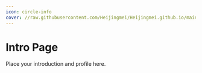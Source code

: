 ```yaml
---
icon: circle-info
cover: //raw.githubusercontent.com/Heijingmei/Heijingmei.github.io/main/img/background1.jpg
---
```


# Intro Page

Place your introduction and profile here.



